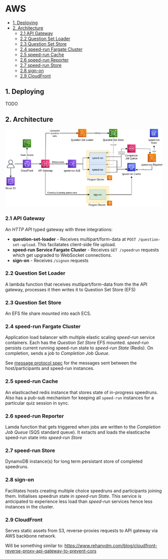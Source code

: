 # AWS
- [1. Deploying](#1-deploying)
- [2. Architecture](#2-architecture)
  - [2.1 API Gateway](#21-api-gateway)
  - [2.2 Question Set Loader](#22-question-set-loader)
  - [2.3 Question Set Store](#23-question-set-store)
  - [2.4 speed-run Fargate Cluster](#24-speed-run-fargate-cluster)
  - [2.5 speed-run Cache](#25-speed-run-cache)
  - [2.6 speed-run Reporter](#26-speed-run-reporter)
  - [2.7 speed-run Store](#27-speed-run-store)
  - [2.8 sign-on](#28-sign-on)
  - [2.9 CloudFront](#29-cloudfront)

## 1. Deploying
TODO

## 2. Architecture
![AWS Architecture](./architecture-aws.drawio.png)

### 2.1 API Gateway 

An *HTTP API* typed gateway with three integrations:

- **question-set-loader** - Receives multipart/form-data at `POST /question-set-upload`. This facilatates client-side file upload.
- **speed-run Service Fargate Cluster** - Receives `GET /speedrun` requests which get upgraded to WebSocket connections.
- **sign-on** - Receives `/signon` requests

### 2.2 Question Set Loader
A lambda function that receives mutlipart/form-data from the the API gateway, processes it then writes it to Question Set Store (EFS) 

### 2.3 Question Set Store
An EFS file share mounted into each ECS.

### 2.4 speed-run Fargate Cluster
Application load balancer with multiple elastic scaling *speed-run* service containers. Each has the *Question Set Store* EFS mounted. *speed-run* persists current running speed-run state to *speed-run State* (Redis). On completion, sends a job to *Completion Job Queue*.

See [message protocol spec](docs/message-protocol.md) for the messages sent between the host/participants and speed-run instances.

### 2.5 speed-run Cache
An elasticached redis instance that stores state of in-progress speedruns. Also has a pub-sub mechanism for keeping all `speed-run` instances for a particular quiz session in sync.

### 2.6 speed-run Reporter
Lamda function that gets triggered when jobs are written to the *Completion Job Queue* (SQS standard queue). It extacts and loads the elasticache speed-run state into *speed-run Store*

### 2.7 speed-run Store
DynamoDB instance(s) for long term persistant store of completed speedruns.

### 2.8 sign-on
Facilitates hosts creating multiple choice speedruns and participants joining them. Initialises speedrun state in *speed-run State*. This service is anticipated to experience less load than *speed-run* services hence less instances in the cluster.

### 2.9 CloudFront
Serves static assets from S3, reverse-proxies requests to API gateway via AWS backbone network.

Will be something similar to: https://www.rehanvdm.com/blog/cloudfront-reverse-proxy-api-gateway-to-prevent-cors
